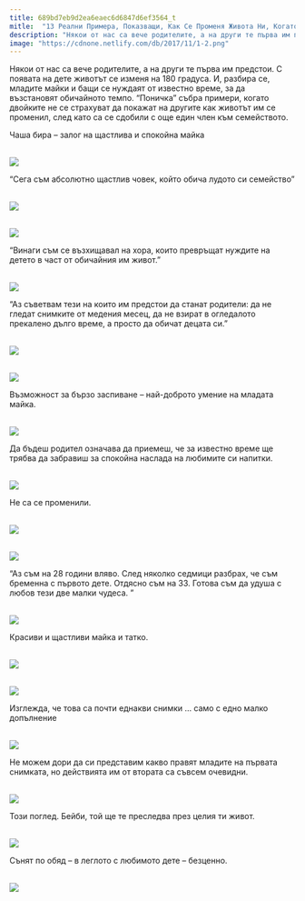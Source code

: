 ```yaml
---
title: 689bd7eb9d2ea6eaec6d6847d6ef3564_t
mitle:  "13 Реални Примера, Показващи, Как Се Променя Живота Ни, Когато Имаме Дете!"
description: "Някои от нас са вече родителите, а на други те първа им предстои. С появата на дете животът се изменя на 180 градуса. И, разбира се, младите майки и бащи се нуждаят от из�"
image: "https://cdnone.netlify.com/db/2017/11/1-2.png"
---
```


 <p>Някои от нас са вече родителите, а на други те първа им предстои. С появата на дете животът се изменя на 180 градуса. И, разбира се, младите майки и бащи се нуждаят от известно време, за да възстановят обичайното темпо. “Поничка” събра примери, когато двойките не се страхуват да покажат на другите как животът им се променил, след като са се сдобили с още един член към семейството.</p>      <p>Чаша бира – залог на щастлива и спокойна майка</p> <p> <br/><img src="https://cdnone.netlify.com/db/2017/11/1-2.png"/></p> <p>“Сега съм абсолютно щастлив човек, който обича лудото си семейство”</p>      <p> <br/><img src="https://cdnone.netlify.com/db/2017/11/2-2.png"/></p> <p> <br/><img src="https://cdnone.netlify.com/db/2017/11/3-2.png"/></p> <p>“Винаги съм се възхищавал на хора, които превръщат нуждите на детето в част от обичайния им живот.”</p> <p> <br/><img src="https://cdnone.netlify.com/db/2017/11/4-2.png"/></p>      <p>“Аз съветвам тези на които им предстои да станат родители: да не гледат снимките от медения месец, да не взират в огледалото прекалено дълго време, а просто да обичат децата си.”</p> <p> <br/><img src="https://cdnone.netlify.com/db/2017/11/5-3.png"/></p> <p> <br/><img src="https://cdnone.netlify.com/db/2017/11/6-3.png"/></p> <p>Възможност за бързо заспиване – най-доброто умение на младата майка.</p> <p> <br/><img src="https://cdnone.netlify.com/db/2017/11/7-2.png"/></p> <p>Да бъдеш родител означава да приемеш, че за известно време ще трябва да забравиш за спокойна наслада на любимите си напитки.</p>      <p> <br/><img src="https://cdnone.netlify.com/db/2017/11/8-2.png"/></p> <p>Не са се променили.</p> <p> <br/><img src="https://cdnone.netlify.com/db/2017/11/9-2.png"/></p> <p> <br/><img src="https://cdnone.netlify.com/db/2017/11/10-2.png"/></p>      <p>“Аз съм на 28 години вляво. След няколко седмици разбрах, че съм бременна с първото дете. Отдясно съм на 33. Готова съм да удуша с любов тези две малки чудеса. ”</p> <p> <br/><img src="https://cdnone.netlify.com/db/2017/11/11-2.png"/></p> <p>Красиви и щастливи майка и татко.</p> <p> <br/><img src="https://cdnone.netlify.com/db/2017/11/12-2.png"/></p> <p> <br/><img src="https://cdnone.netlify.com/db/2017/11/13-2.png"/></p> <p>Изглежда, че това са почти еднакви снимки … само с едно малко допълнение</p> <p> <br/><img src="https://cdnone.netlify.com/db/2017/11/14-3.png"/></p> <p>Не можем дори да си представим какво правят младите на първата снимката, но действията им от втората са съвсем очевидни.</p> <p> <br/><img src="https://cdnone.netlify.com/db/2017/11/15-2.png"/></p> <p>Този поглед. Бейби, той ще те преследва през целия ти живот.</p> <p> <br/><img src="https://cdnone.netlify.com/db/2017/11/16-3.png"/></p> <p>Сънят по обяд – в леглото с любимото дете – безценно.</p> <p> <br/><img src="https://cdnone.netlify.com/db/2017/11/17-2.png"/></p>       